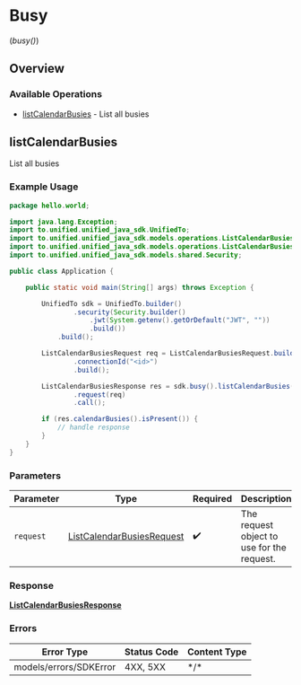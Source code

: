 # Busy
(*busy()*)

## Overview

### Available Operations

* [listCalendarBusies](#listcalendarbusies) - List all busies

## listCalendarBusies

List all busies

### Example Usage

```java
package hello.world;

import java.lang.Exception;
import to.unified.unified_java_sdk.UnifiedTo;
import to.unified.unified_java_sdk.models.operations.ListCalendarBusiesRequest;
import to.unified.unified_java_sdk.models.operations.ListCalendarBusiesResponse;
import to.unified.unified_java_sdk.models.shared.Security;

public class Application {

    public static void main(String[] args) throws Exception {

        UnifiedTo sdk = UnifiedTo.builder()
                .security(Security.builder()
                    .jwt(System.getenv().getOrDefault("JWT", ""))
                    .build())
            .build();

        ListCalendarBusiesRequest req = ListCalendarBusiesRequest.builder()
                .connectionId("<id>")
                .build();

        ListCalendarBusiesResponse res = sdk.busy().listCalendarBusies()
                .request(req)
                .call();

        if (res.calendarBusies().isPresent()) {
            // handle response
        }
    }
}
```

### Parameters

| Parameter                                                                         | Type                                                                              | Required                                                                          | Description                                                                       |
| --------------------------------------------------------------------------------- | --------------------------------------------------------------------------------- | --------------------------------------------------------------------------------- | --------------------------------------------------------------------------------- |
| `request`                                                                         | [ListCalendarBusiesRequest](../../models/operations/ListCalendarBusiesRequest.md) | :heavy_check_mark:                                                                | The request object to use for the request.                                        |

### Response

**[ListCalendarBusiesResponse](../../models/operations/ListCalendarBusiesResponse.md)**

### Errors

| Error Type             | Status Code            | Content Type           |
| ---------------------- | ---------------------- | ---------------------- |
| models/errors/SDKError | 4XX, 5XX               | \*/\*                  |